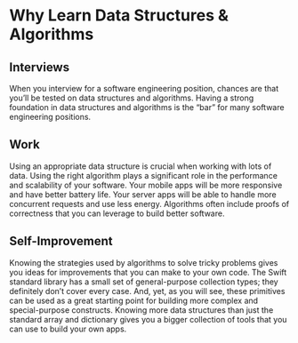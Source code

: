 #  Why Learn Data Structures & Algorithms

## Interviews
When you interview for a software engineering position, chances are that you’ll be tested on data structures and algorithms. Having a strong foundation in data structures and algorithms is the “bar” for many software engineering positions.

## Work
Using an appropriate data structure is crucial when working with lots of data. Using the right algorithm plays a significant role in the performance and scalability of your software. Your mobile apps will be more responsive and have better battery life. Your server apps will be able to handle more concurrent requests and use less energy. Algorithms often include proofs of correctness that you can leverage to build better software.

## Self-Improvement
Knowing the strategies used by algorithms to solve tricky problems gives you ideas for improvements that you can make to your own code. The Swift standard library has a small set of general-purpose collection types; they definitely don’t cover every case. And, yet, as you will see, these primitives can be used as a great starting point for building more complex and special-purpose constructs. Knowing more data structures than just the standard array and dictionary gives you a bigger collection of tools that you can use to build your own apps.
